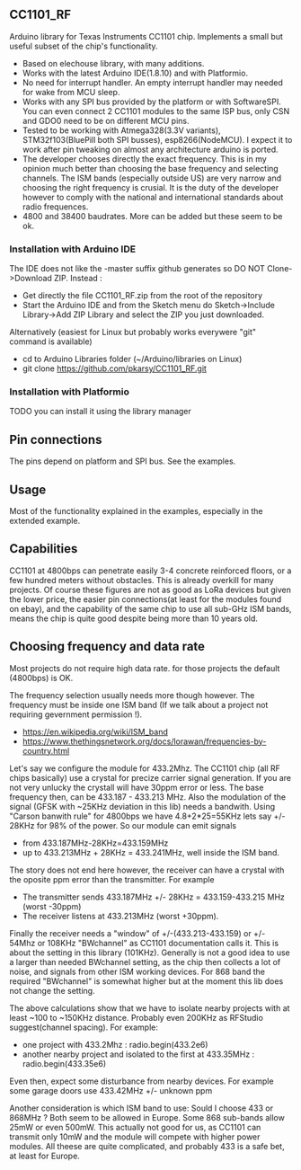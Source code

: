 ## CC1101_RF
Arduino library for Texas Instruments CC1101 chip. Implements a small but useful subset of the chip's functionality.
* Based on elechouse library, with many additions.
* Works with the latest Arduino IDE(1.8.10) and with Platformio.
* No need for interrupt handler. An empty interrupt handler may needed for wake from MCU sleep.
* Works with any SPI bus provided by the platform or with SoftwareSPI. You can even connect 2 CC1101 modules to the same ISP bus, only CSN and GDO0 need to be on different MCU pins.
* Tested to be working with Atmega328(3.3V variants), STM32f103(BluePill both SPI busses), esp8266(NodeMCU). I expect it to work after pin tweaking on almost any architecture arduino is ported.
* The developer chooses directly the exact frequency. This is in my opinion much better than choosing the base frequency and selecting channels. The ISM bands (especially outside US) are very narrow and choosing the right frequency is crusial. It is the duty of the developer however to comply with the national and international standards about radio frequences.
* 4800 and 38400 baudrates. More can be added but these seem to be ok.

### Installation with Arduino IDE
The IDE does not like the -master suffix github generates so DO NOT Clone->Download ZIP. Instead :
* Get directly the file CC1101_RF.zip from the root of the repository
* Start the Arduino IDE and from the Sketch menu do Sketch->Include Library->Add ZIP Library and select the ZIP you just downloaded.

Alternatively (easiest for Linux but probably works everywere "git" command is available)
* cd to Arduino Libraries folder (~/Arduino/libraries on Linux)
* git clone https://github.com/pkarsy/CC1101_RF.git

### Installation with Platformio
TODO you can install it using the library manager

## Pin connections
The pins depend on platform and SPI bus. See the examples.

## Usage
Most of the functionality explained in the examples, especially in the extended example.

## Capabilities
CC1101 at 4800bps can penetrate easily 3-4 concrete reinforced floors, or a few hundred meters without obstacles. This is already overkill for many projects. Of course these figures are not as good as LoRa devices but given the lower price, the easier pin connections(at least for the modules found on ebay), and the capability of the same chip to use all sub-GHz ISM bands, means the chip is quite good despite being more than 10 years old.

## Choosing frequency and data rate
Most projects do not require high data rate. for those projects the default (4800bps) is OK.

The frequency selection usually needs more though however. The frequency must be inside one ISM band (If we talk about a project not requiring gevernment permission !).

* https://en.wikipedia.org/wiki/ISM_band
* https://www.thethingsnetwork.org/docs/lorawan/frequencies-by-country.html

Let's say we configure the module for 433.2Mhz. The CC1101 chip (all RF chips basically) use a crystal for precize carrier signal generation. If you are not very unlucky the crystall will have 30ppm error or less. The base frequency then, can be 433.187 - 433.213 MHz. Also the modulation of the signal (GFSK with ~25KHz deviation in this lib) needs a bandwith. Using "Carson banwith rule" for 4800bps we have 4.8+2*25=55KHz lets say +/- 28KHz for 98% of the power. So our module can emit signals
* from 433.187MHz-28KHz=433.159MHz
* up to 433.213MHz + 28KHz = 433.241MHz, well inside the ISM band.

The story does not end here however, the receiver can have a crystal with the oposite ppm error than the transmitter. For example
* The transmitter sends 433.187MHz +/- 28KHz = 433.159-433.215 MHz (worst -30ppm)
* The receiver listens at 433.213MHz (worst +30ppm).

Finally the receiver needs a "window" of +/-(433.213-433.159) or +/- 54Mhz or 108KHz "BWchannel" as CC1101 documentation calls it. This is about the setting in this library (101KHz). Generally is not a good idea to use a larger than needed BWchannel setting, as the chip then collects a lot of noise, and signals from other ISM working devices. For 868 band the required "BWchannel" is somewhat higher but at the moment this lib does not change the setting.

The above calculations show that we have to isolate nearby projects with at least ~100 to ~150KHz distance. Probably even 200KHz as RFStudio suggest(channel spacing). For example:
* one project with 433.2Mhz : radio.begin(433.2e6)
* another nearby project and isolated to the first at 433.35MHz : radio.begin(433.35e6)

Even then, expect some disturbance from nearby devices. For example some garage doors use 433.42MHz +/- unknown ppm

Another consideration is which ISM band to use: Sould I choose 433 or 868MHz ? Both seem to be allowed in Europe. Some 868 sub-bands allow 25mW or even 500mW. This actually not good for us, as CC1101 can transmit only 10mW and the module will compete with higher power modules. All theese are quite complicated, and probably 433 is a safe bet, at least for Europe.